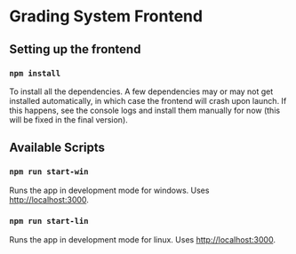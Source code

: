 # Grading System Frontend

## Setting up the frontend

### `npm install`

To install all the dependencies. A few dependencies may or may not get installed automatically, in which case the frontend will crash upon launch. If this happens, see the console logs and install them manually for now (this will be fixed in the final version).


## Available Scripts

### `npm run start-win`

Runs the app in development mode for windows. Uses [http://localhost:3000](http://localhost:3000).

### `npm run start-lin`

Runs the app in development mode for linux. Uses [http://localhost:3000](http://localhost:3000).